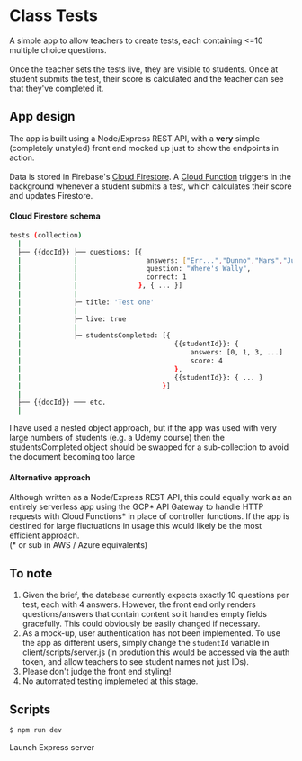# Class Tests

A simple app to allow teachers to create tests, each containing <=10 multiple choice questions.
<br />
<br />
Once the teacher sets the tests live, they are visible to students. Once at student submits the test, their score is calculated and the teacher can see that they've completed it.

## App design
The app is built using a Node/Express REST API, with a **very** simple (completely unstyled) front end mocked up just to show the endpoints in action.
<br />
<br />
Data is stored in Firebase's [Cloud Firestore](https://firebase.google.com/docs/firestore). A [Cloud Function](https://firebase.google.com/docs/functions) triggers in the background whenever a student submits a test, which calculates their score and updates Firestore.

#### Cloud Firestore schema
```sh
tests (collection)
  |
  ├── {{docId}} ├── questions: [{
  |             |                 answers: ["Err...","Dunno","Mars","Just outside"],
  |             |                 question: "Where's Wally",
  |             |                 correct: 1
  |             |               }, { ... }]
  |             |
  |             ├─ title: 'Test one'
  |             |
  |             ├─ live: true
  |             |
  |             ├─ studentsCompleted: [{
  |                                      {{studentId}}: {
  |                                          answers: [0, 1, 3, ...]
  |                                          score: 4
  |                                      },
  |                                      {{studentId}}: { ... }
  |                                   }]
  |
  ├── {{docId}} ─── etc.
  |
```
I have used a nested object approach, but if the app was used with very large numbers of students (e.g. a Udemy course) then the studentsCompleted object should be swapped for a sub-collection to avoid the document becoming too large


#### Alternative approach
Although written as a Node/Express REST API, this could equally work as an entirely serverless app using the GCP* API Gateway to handle HTTP requests with Cloud Functions* in place of controller functions. If the app is destined for large fluctuations in usage this would likely be the most efficient approach.
<br />
(* or sub in AWS / Azure equivalents)

## To note
1. Given the brief, the database currently expects exactly 10 questions per test, each with 4 answers. However, the front end only renders questions/answers that contain content so it handles empty fields gracefully. This could obviously be easily changed if necessary.
2. As a mock-up, user authentication has not been implemented. To use the app as different users, simply change the `studentId` variable in client/scripts/server.js (in prodution this would be accessed via the auth token, and allow teachers to see student names not just IDs).
3. Please don't judge the front end styling!
4. No automated testing implemeted at this stage.


## Scripts
```sh
$ npm run dev
```
Launch Express server
